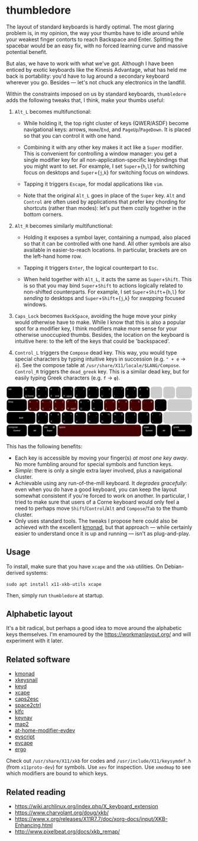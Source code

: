 # thumbledore

The layout of standard keyboards is hardly optimal. The most glaring problem is, in my opinion, the way your thumbs have to idle around while your weakest finger contorts to reach Backspace and Enter. Splitting the spacebar would be an easy fix, with no forced learning curve and massive potential benefit.

But alas, we have to work with what we've got. Although I have been enticed by exotic keyboards like the Kinesis Advantage, what has held me back is portability: you'd have to lug around a secondary keyboard wherever you go. Besides — let's not chuck any electronics in the landfill.

Within the constraints imposed on us by standard keyboards, `thumbledore` adds the following tweaks that, I think, make your thumbs useful:

1. `Alt_L` becomes multifunctional:

    -   While holding it, the top right cluster of keys (QWER/ASDF) become navigational keys: arrows, `Home`/`End`, and `PageUp`/`PageDown`. It is placed so that you can control it with one hand.

    -   Combining it with any other key makes it act like a `Super` modifier. This is convenient for controlling a window manager: you get a single modifier key for all non-application-specific keybindings that you might want to set. For example, I set `Super`+{`h`,`l`} for switching focus on desktops and `Super`+{`j`,`k`} for switching focus on windows.

    -   Tapping it triggers `Escape`, for modal applications like `vim`.

    - Note that the original `Alt_L` goes in place of the `Super` key. `Alt` and `Control` are often used by applications that prefer key chording for shortcuts (rather than modes): let's put them cozily together in the bottom corners.

2. `Alt_R` becomes similarly multifunctional:

    -   Holding it exposes a symbol layer, containing a numpad, also placed so that it can be controlled with one hand. All other symbols are also available in easier-to-reach locations. In particular, brackets are on the left-hand home row.

    -   Tapping it triggers `Enter`, the logical counterpart to `Esc`.

    -   When held together with `Alt_L`, it acts the same as `Super`+`Shift`. This is so that you may bind `Super`+`Shift` to actions logically related to non-shifted counterparts. For example, I set `Super`+`Shift`+{`h`,`l`} for *sending to* desktops and `Super`+`Shift`+{`j`,`k`} for *swapping* focused windows.

3. `Caps_Lock` becomes `BackSpace`, avoiding the huge move your pinky would otherwise have to make. While I know that this is also a popular spot for a modifier key, I think modifiers make more sense for your otherwise unoccupied thumbs. Besides, the location on the keyboard is intuitive here: to the left of the keys that could be 'backspaced'.

4. `Control_L` triggers the `Compose` dead key. This way, you would type special characters by typing intuitive keys in succession (e.g. `" + e` → `ë`). See the compose table at `/usr/share/X11/locale/$LANG/Compose`. `Control_R` triggers the `dead_greek` key. This is a similar dead key, but for easily typing Greek characters (e.g. `f` → `φ`).

![The Thumbledore keyboard layout.](kb.svg)

This has the following benefits:

-   Each key is accessible by moving your finger(s) *at most one key away*. No more fumbling around for special symbols and function keys.
-   *Simple*: there is only a single extra layer involved, plus a navigational cluster.
-   Achievable using any run-of-the-mill keyboard. It *degrades gracefully*: even when you do have a good keyboard, you can keep the layout somewhat consistent if you're forced to work on another. In particular, I tried to make sure that users of a Corne keyboard would only feel a need to perhaps move `Shift`/`Control`/`Alt` and `Compose`/`Tab` to the thumb cluster.
-   Only uses standard tools. The tweaks I propose here could also be achieved with the excellent [kmonad](github.com/david-janssen/kmonad), but that approach — while certainly easier to understand once it is up and running — isn't as plug-and-play.


## Usage

To install, make sure that you have `xcape` and the `xkb` utilities. On Debian-derived systems:

    sudo apt install x11-xkb-utils xcape

Then, simply run `thumbledore` at startup.


## Alphabetic layout

It's a bit radical, but perhaps a good idea to move around the alphabetic keys themselves. I'm enamoured by the <https://workmanlayout.org/> and will experiment with it later.


## Related software

- [kmonad](https://github.com/david-janssen/kmonad)
- [xkeysnail](https://github.com/mooz/xkeysnail)
- [keyd](https://github.com/rvaiya/keyd)
- [xcape](https://github.com/alols/xcape)
- [caps2esc](https://gitlab.com/interception/linux/plugins/caps2esc)
- [space2ctrl](https://github.com/r0adrunner/Space2Ctrl)
- [klfc](https://github.com/39aldo39/klfc)
- [keynav](https://www.semicomplete.com/projects/keynav/)
- [map2](https://github.com/shiro/map2)
- [at-home-modifier-evdev](https://gitlab.com/at-home-modifier/at-home-modifier-evdev)
- [evscript](https://github.com/unrelentingtech/evscript)
- [evcape](https://github.com/wbolster/evcape)
- [ergo](https://github.com/lcarsos/ergo)

Check out `/usr/share/X11/xkb` for codes and `/usr/include/X11/keysymdef.h` (from `x11proto-dev`) for symbols. Use `xev` for inspection. Use `xmodmap` to see which modifiers are bound to which keys.


## Related reading

- <https://wiki.archlinux.org/index.php/X_keyboard_extension>
- <https://www.charvolant.org/doug/xkb/>
- <https://www.x.org/releases/X11R7.7/doc/xorg-docs/input/XKB-Enhancing.html>
- <http://www.pixelbeat.org/docs/xkb_remap/>

